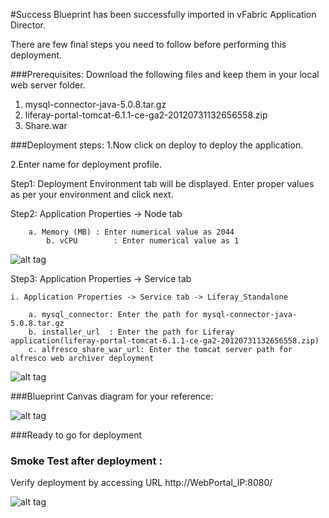 #Success
Blueprint has been successfully imported in  vFabric Application Director. 

There are  few final steps you need to follow before performing this deployment.

###Prerequisites:
Download the following  files and keep them in your local web server folder.

1. mysql-connector-java-5.0.8.tar.gz
2. liferay-portal-tomcat-6.1.1-ce-ga2-20120731132656558.zip
3. Share.war

###Deployment steps:
1.Now click on deploy to deploy the application.

2.Enter name for deployment profile.

Step1: Deployment Environment tab will be displayed. Enter proper values as per your environment and click next.


Step2: Application Properties -> Node tab

	    a. Memory (MB) : Enter numerical value as 2044   
            b. vCPU        : Enter numerical value as 1  

![alt tag](https://raw.github.com/vmware-applicationdirector/solutions-import-beta/Liferay-Standalone-Service-50/Node-property.png)
   		
Step3: Application Properties -> Service tab 

	i. Application Properties -> Service tab -> Liferay_Standalone  
		
        a. mysql_connector: Enter the path for mysql-connector-java-5.0.8.tar.gz
        b. installer_url  : Enter the path for Liferay application(liferay-portal-tomcat-6.1.1-ce-ga2-20120731132656558.zip)         
        c. alfresco_share_war_url: Enter the tomcat server path for alfresco web archiver deployment  

![alt tag](https://raw.github.com/vmware-applicationdirector/solutions-import-beta/Liferay-Standalone-Service-50/Service-property-Liferay-Standalone.png)

###Blueprint Canvas diagram for your reference: 

![alt tag](https://raw.github.com/vmware-applicationdirector/solutions-import-beta/Liferay-Standalone-Service-50/Liferay-Standalone-Service-canvas.png)

###Ready to go for deployment

### Smoke Test after deployment :

Verify deployment by accessing URL  http://WebPortal_IP:8080/

![alt tag](https://raw.github.com/vmware-applicationdirector/solutions-import-beta/Liferay-Standalone-Service-50/Smoke-Test.jpg)




 








